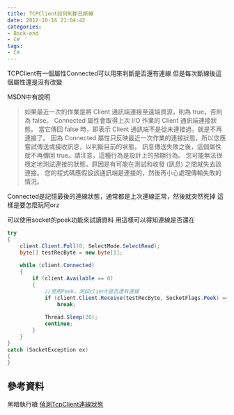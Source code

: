 ```yaml
---
title: TCPClient如何判斷已斷線
date: 2012-10-16 21:04:42
categories:
- Back-end
- C#
tags:
- C#
---
```

TCPClient有一個屬性Connected可以用來判斷是否還有連線
但是每次斷線後這個屬性還是沒有改變

<!--more-->

MSDN中有說明

> 如果最近一次的作業是將 Client 通訊端連接至遠端資源，則為 true，否則為 false。
Connected 屬性會取得上次 I/O 作業的 Client 通訊端連接狀態。
當它傳回 false 時，即表示 Client 通訊端不是從未連接過，就是不再連接了。
因為 Connected 屬性只反映最近一次作業的連接狀態，所以您應嘗試傳送或接收訊息，以判斷目前的狀態。
訊息傳送失敗之後，這個屬性就不再傳回 true。請注意，這種行為是設計上的預期行為。
您可能無法很穩定地測試連接的狀態，原因是有可能在測試和收發 (訊息) 之間就失去該連接。
您的程式碼應假設該通訊端是連接的，然後再小心處理傳輸失敗的情況。

Connected是記憶最後的連線狀態，通常都是上次連線正常，然後就突然死掉
這樣是要怎麼玩阿orz

可以使用socket的peek功能來試讀資料
用這樣可以得知連線是否還在
``` csharp
try
{
    client.Client.Poll(0, SelectMode.SelectRead);
    byte[] testRecByte = new byte[1];
 
    while (client.Connected)
    {
        if (client.Available == 0)
        {
            //使用Peek，測試client是否還有連線
            if (client.Client.Receive(testRecByte, SocketFlags.Peek) == 0)
                break;
 
            Thread.Sleep(20);
            continue;
        }
    }
}
catch (SocketException ex)
{
}
```

## 參考資料
黑暗執行續 [偵測TcpClient連線狀態](http://blog.darkthread.net/post-2011-08-11-detected-tcpclient-connection-status.aspx)